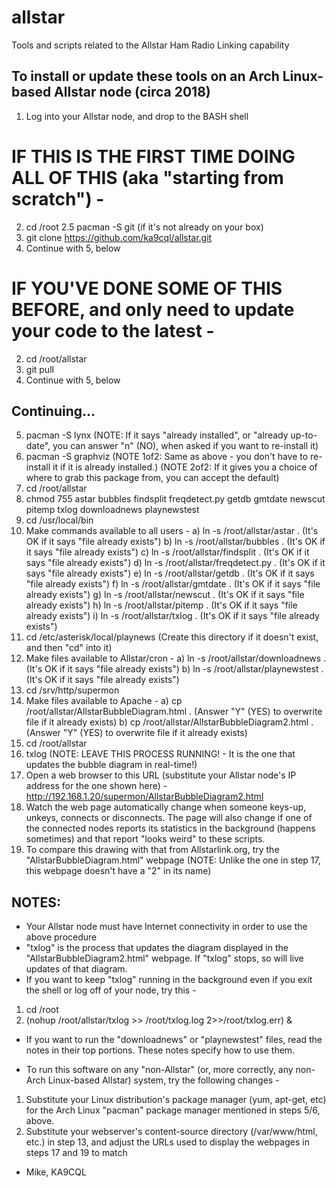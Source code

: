 # allstar
Tools and scripts related to the Allstar Ham Radio Linking capability

To install or update these tools on an Arch Linux-based Allstar node (circa 2018)
---------------------------------------------------------------------------------

1) Log into your Allstar node, and drop to the BASH shell

# IF THIS IS THE FIRST TIME DOING ALL OF THIS (aka "starting from scratch") -
2. cd /root
2.5 pacman -S git (if it's not already on your box)
3. git clone https://github.com/ka9cql/allstar.git
4. Continue with 5, below


# IF YOU'VE DONE SOME OF THIS BEFORE, and only need to update your code to the latest -
2. cd /root/allstar
3. git pull
4. Continue with 5, below


Continuing...
--------------
5) pacman -S lynx         (NOTE: If it says "already installed", or "already up-to-date", you can answer "n" (NO), when asked if you want to re-install it)
6) pacman -S graphviz     (NOTE 1of2: Same as above - you don't have to re-install it if it is already installed.)
                          (NOTE 2of2: If it gives you a choice of where to grab this package from, you can accept the default)
7) cd /root/allstar
8) chmod 755 astar bubbles findsplit freqdetect.py getdb gmtdate newscut pitemp txlog downloadnews playnewstest
9) cd /usr/local/bin
10) Make commands available to all users -
    a) ln -s /root/allstar/astar .         (It's OK if it says "file already exists")
    b) ln -s /root/allstar/bubbles .       (It's OK if it says "file already exists")
    c) ln -s /root/allstar/findsplit .     (It's OK if it says "file already exists")
    d) ln -s /root/allstar/freqdetect.py . (It's OK if it says "file already exists")
    e) ln -s /root/allstar/getdb .         (It's OK if it says "file already exists")
    f) ln -s /root/allstar/gmtdate .       (It's OK if it says "file already exists")
    g) ln -s /root/allstar/newscut .       (It's OK if it says "file already exists")
    h) ln -s /root/allstar/pitemp .        (It's OK if it says "file already exists")
    i) ln -s /root/allstar/txlog .         (It's OK if it says "file already exists")
11) cd /etc/asterisk/local/playnews        (Create this directory if it doesn't exist, and then "cd" into it)
12) Make files available to Allstar/cron -
    a) ln -s /root/allstar/downloadnews .     (It's OK if it says "file already exists")
    b) ln -s /root/allstar/playnewstest .     (It's OK if it says "file already exists")
13) cd /srv/http/supermon
14) Make files available to Apache -
    a) cp /root/allstar/AllstarBubbleDiagram.html .      (Answer "Y" (YES) to overwrite file if it already exists)
    b) cp /root/allstar/AllstarBubbleDiagram2.html .     (Answer "Y" (YES) to overwrite file if it already exists)
15) cd /root/allstar
16) txlog             (NOTE: LEAVE THIS PROCESS  RUNNING! - It is the one that updates the bubble diagram in real-time!)
17) Open a web browser to this URL (substitute your Allstar node's IP address for the one shown here) - http://192.168.1.20/supermon/AllstarBubbleDiagram2.html
18) Watch the web page automatically change when someone keys-up, unkeys, connects or disconnects.  The page will also change if one of the connected nodes reports its statistics in the background (happens sometimes) and that report "looks weird" to these scripts.
19) To compare this drawing with that from Allstarlink.org, try the "AllstarBubbleDiagram.html" webpage (NOTE: Unlike the one in step 17, this webpage doesn't have a "2" in its name)


NOTES:
--------------
*  Your Allstar node must have Internet connectivity in order to use the above procedure
*  "txlog" is the process that updates the diagram displayed in the "AllstarBubbleDiagram2.html" webpage. If "txlog" stops, so will live updates of that diagram.
*  If you want to keep "txlog" running in the background even if you exit the shell or log off of your node, try this -

1) cd /root
2) (nohup /root/allstar/txlog >> /root/txlog.log 2>>/root/txlog.err) &

* If you want to run the "downloadnews" or "playnewstest" files, read the notes in their top portions. These notes specify how to use them.

* To run this software on any "non-Allstar" (or, more correctly, any non-Arch Linux-based Allstar) system, try the following changes -

1) Substitute your Linux distribution's package manager (yum, apt-get, etc) for the Arch Linux "pacman" package manager mentioned in steps 5/6, above.
2) Substitute your webserver's content-source directory (/var/www/html, etc.) in step 13, and adjust the URLs used to display the webpages in steps 17 and 19 to match


- Mike, KA9CQL
